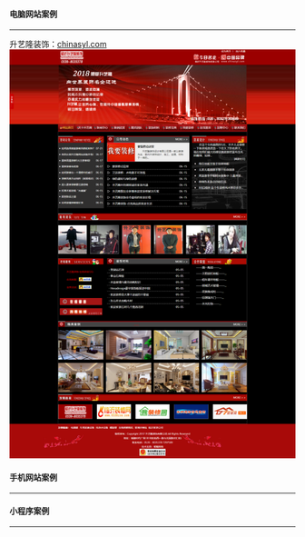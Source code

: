 #### 电脑网站案例
******
升艺隆装饰：[chinasyl.com](http://chinasyl.com)
![图片链接](https://github.com/alonesky0315/cases/blob/master/images/chinasyl.com.png)
#### 手机网站案例
******

#### 小程序案例
******
